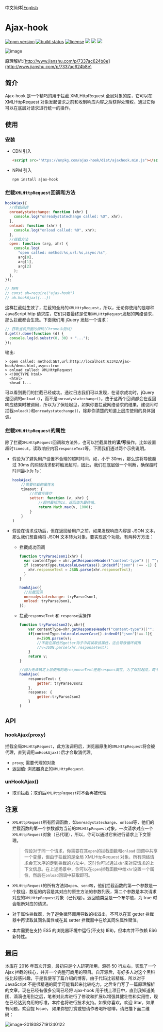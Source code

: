 中文简体|[English](./README-EN.md)

# Ajax-hook

[![npm version](https://img.shields.io/npm/v/ajax-hook.svg)](https://www.npmjs.org/package/ajax-hook) [![build status](https://travis-ci.org/wendux/Ajax-hook.svg?branch=master)](https://travis-ci.org/wendux/Ajax-hook) [![license](https://img.shields.io/github/license/mashape/apistatus.svg)](https://opensource.org/licenses/mit-license.php) ![](https://img.shields.io/badge/typeScript-support-orange.svg) ![](https://img.shields.io/badge/support-%3E%3Des5-orange.svg) [![](https://img.shields.io/github/size/wendux/Ajax-hook/dist/ajaxhook.min.js.svg)](https://unpkg.com/ajax-hook@1.8.0/dist/ajaxhook.min.js)

![image](https://github.com/wendux/Ajax-hook/raw/master/ajaxhook.png)

原理解析:[http://www.jianshu.com/p/7337ac624b8e](http://www.jianshu.com/p/7337ac624b8e)

## 简介

Ajax-hook 是一个精巧的用于拦截 XMLHttpRequest 全局对象的库，它可以在 XMLHttpRequest 对象发起请求之前和收到响应内容之后获得处理权。通过它你可以在底层对请求进行统一的操作。

## 使用

### 安装

- CDN 引入

  ```html
  <script src="https://unpkg.com/ajax-hook/dist/ajaxhook.min.js"></script>
  ```

- NPM 引入

  ```shell
  npm install ajax-hook
  ```

### 拦截`XMLHttpRequest`回调和方法

```javascript
hookAjax({
  //拦截回调
  onreadystatechange: function (xhr) {
    console.log("onreadystatechange called: %O", xhr);
  },
  onload: function (xhr) {
    console.log("onload called: %O", xhr);
  },
  //拦截方法
  open: function (arg, xhr) {
    console.log(
      "open called: method:%s,url:%s,async:%s",
      arg[0],
      arg[1],
      arg[2]
    );
  },
});

// NPM
// const ah=require("ajax-hook")
// ah.hookAjax({...})
```

这样拦截就生效了，拦截的全局的`XMLHttpRequest`，所以，无论你使用的是哪种 JavaScript http 请求库，它们只要最终是使用`XMLHttpRequest`发起的网络请求，那么拦截都会生效。下面我们用 jQuery 发起一个请求：

```javascript
// 获取当前页面的源码(Chrome中测试)
$.get().done(function (d) {
  console.log(d.substr(0, 30) + "...");
});
```

输出:

```
> open called: method:GET,url:http://localhost:63342/Ajax-hook/demo.html,async:true
> onload called: XMLHttpRequest
> <!DOCTYPE html>
  <html>
  <head l...
```

可以看到我们的拦截已经成功。通过日志我们可以发现，在请求成功时，jQuery 是回调的`onload（）`，而不是`onreadystatechange()`，由于这两个回调都会在返回响应结果时被调用，所以为了保险起见，如果你要拦截网络请求的结果，建议同时拦截`onload()`和`onreadystatechange()`，除非你清楚的知道上层库使用的具体回调。

### 拦截`XMLHttpRequest`的属性

除了拦截`XMLHttpRequest`回调和方法外，也可以拦截属性的**读/写**操作。比如设置超时`timeout`，读取响应内容`responseText`等。下面我们通过两个示例说明。

- 假设为了避免用户设置不合理的超时时间，如，小于 30ms，那么这将导致超过 30ms 的网络请求都将触发超时，因此，我们在底层做一个判断，确保超时时间最小为 1s：

  ```javascript
  hookAjax(
      //需要拦截的属性名
      timeout: {
          //拦截写操作
          setter: function (v, xhr) {
              //超时最短为1s，返回值为最终值。
              return Math.max(v, 1000);
          }
      }
  )
  ```

- 假设在请求成功后，但在返回给用户之前，如果发现响应内容是 JSON 文本，那么我们想自动将 JSON 文本转为对象，要实现这个功能，有两种方方法：

  - 拦截成功回调

    ```javascript
    function tryParseJson1(xhr) {
      var contentType = xhr.getResponseHeader("content-type") || "";
      if (contentType.toLocaleLowerCase().indexOf("json") !== -1) {
        xhr.responseText = JSON.parse(xhr.responseText);
      }
    }

    hookAjax({
      //拦截回调
      onreadystatechange: tryParseJson1,
      onload: tryParseJson1,
    });
    ```

  - 拦截`responseText` 和 `response`读操作

    ```javascript
    function tryParseJson2(v,xhr){
        var contentType=xhr.getResponseHeader("content-type")||"";
        if(contentType.toLocaleLowerCase().indexOf("json")!==-1){
            v=JSON.parse(v);
            //不能在属性的getter钩子中再读取该属性，这会导致循环调用
            //v=JSON.parse(xhr.responseText);
        }
        return v;
    }

    //因为无法确定上层使用的是responseText还是respons属性，为了保险起见，两个属性都拦截一下
    hookAjax(
        responseText: {
            getter: tryParseJson2
        },
        response: {
            getter:tryParseJson2
        }
    )
    ```

## API

### hookAjax(proxy)

拦截全局`XMLHttpRequest`，此方法调用后，浏览器原生的`XMLHttpRequest`将会被代理，直到调用`unHookAjax()`后才会取消代理。

- `proxy`; 需要代理的对象
- 返回值: 浏览器真正的`XMLHttpRequest`.

### unHookAjax()

- 取消拦截；取消后`XMLHttpRequest`将不会再被代理

## 注意

- `XMLHttpRequest`所有回调函数，如`onreadystatechange`、`onload`等，他们的拦截函数的第一个参数都为当前的`XMLHttpRequest`对象，一次请求对应一个`XMLHttpRequest`对象（已代理），所以，你可以通过它来进行请求上下文管理。

  > 假设对于同一个请求，你需要在其`open`的拦截函数和`onload` 回调中共享一个变量，但由于拦截的是全局 XMLHttpRequest 对象，所有网络请求会无次序的走到拦截的方法中，这时你可以通过`xhr`来对应请求的上下文信息。在上述场景中，你可以在`open`拦截函数中给`xhr`设置一个属性，然后在`onload`回调中获取即可。

- `XMLHttpRequest`的所有方法如`open`、`send等`，他们拦截函数的第一个参数是一个数组，数组的内容是其对应的原生方法的参数列表，第二个参数是本次请求对应的`XMLHttpRequest`对象（已代理）。返回值类型是一个布尔值，为 true 时会阻断对应的请求。

- 对于属性拦截器，为了避免循环调用导致的栈溢出，不可以在其 getter 拦截器中再读取其同名属性或在其 setter 拦截器中在给其同名属性赋值。

- 本库需要在支持 ES5 的浏览器环境中运行(不支持 IE8)，但本库并不依赖 ES6 新特性。

## 最后

本库在 2016 年首次开源，最初只是个人研究所用，源码 50 行左右，实现了一个 Ajax 拦截的核心，并非一个完整可商用的项目。自开源后，有好多人对这个黑科技比较感兴趣，于是我便写了篇介绍的博客，由于代码比较精炼，所以对于 JavaScript 不是很精通的同学可能看起来比较吃力，之后专门写了一篇原理解析的文章，现在已经有很多公司已经将 ajax-hook 用于线上项目中，直到我知道美团、滴滴也用到之后，笔者对此库进行了修改和扩展以增强其健壮性和实用性，现在已经达到商用的标准，本库也将进行技术支持。如果你喜欢，欢迎 Star，如果有问题，欢迎提 Issue， 如果你想打赏或想请作者喝杯咖啡，请扫描下面二维码：

![image-20180827191240122](https://github.com/wendux/Ajax-hook/raw/master/pay.png)
